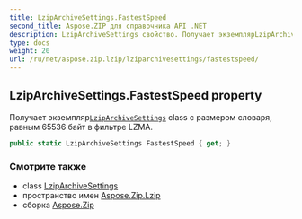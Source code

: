 ```yaml
---
title: LzipArchiveSettings.FastestSpeed
second_title: Aspose.ZIP для справочника API .NET
description: LzipArchiveSettings свойство. Получает экземплярLzipArchiveSettings class с размером словаря равным 65536 байт в фильтре LZMA.
type: docs
weight: 20
url: /ru/net/aspose.zip.lzip/lziparchivesettings/fastestspeed/
---
```

## LzipArchiveSettings.FastestSpeed property

Получает экземпляр[`LzipArchiveSettings`](../) class с размером словаря, равным 65536 байт в фильтре LZMA.

```csharp
public static LzipArchiveSettings FastestSpeed { get; }
```

### Смотрите также

* class [LzipArchiveSettings](../)
* пространство имен [Aspose.Zip.Lzip](../../lziparchivesettings/)
* сборка [Aspose.Zip](../../../)


